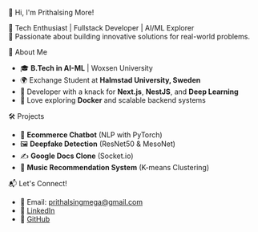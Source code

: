 👋 Hi, I'm Prithalsing More!

🚀 Tech Enthusiast | Fullstack Developer | AI/ML Explorer  
🌟 Passionate about building innovative solutions for real-world problems.

📌 About Me
- 🎓 **B.Tech in AI-ML** | Woxsen University  
- 🌍 Exchange Student at **Halmstad University, Sweden**  
- 🔧 Developer with a knack for **Next.js**, **NestJS**, and **Deep Learning**  
- 🐳 Love exploring **Docker** and scalable backend systems  

 🛠️ Projects
- 🤖 **Ecommerce Chatbot** (NLP with PyTorch)  
- 🖼️ **Deepfake Detection** (ResNet50 & MesoNet)  
- ✍️ **Google Docs Clone** (Socket.io)  
- 🎵 **Music Recommendation System** (K-means Clustering)  

📬 Let's Connect!
- 📧 Email: prithalsingmega@gmail.com  
- 🔗 [LinkedIn](https://www.linkedin.com/in/prithalsing-more-953537250)  
- 🌟 [GitHub](https://github.com/Prithalsing)  
